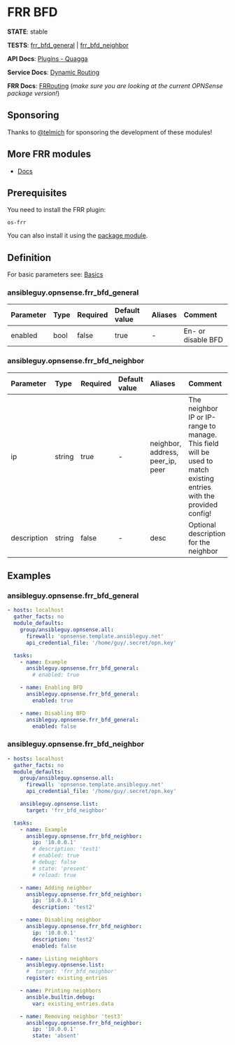 # FRR BFD

**STATE**: stable

**TESTS**: [frr_bfd_general](https://github.com/ansibleguy/collection_opnsense/blob/latest/tests/frr_bfd_general.yml) | [frr_bfd_neighbor](https://github.com/ansibleguy/collection_opnsense/blob/latest/tests/frr_bfd_neighbor.yml)

**API Docs**: [Plugins - Quagga](https://docs.opnsense.org/development/api/plugins/quagga.html)

**Service Docs**: [Dynamic Routing](https://docs.opnsense.org/manual/dynamic_routing.html)

**FRR Docs**: [FRRouting](https://docs.frrouting.org/) (_make sure you are looking at the current OPNSense package version!_)

## Sponsoring

Thanks to [@telmich](https://github.com/telmich) for sponsoring the development of these modules!

## More FRR modules

* [Docs](https://github.com/ansibleguy/collection_opnsense/blob/latest/docs/use_frr.md)

## Prerequisites

You need to install the FRR plugin:
```
os-frr
```

You can also install it using the [package module](https://github.com/ansibleguy/collection_opnsense/blob/latest/docs/use_package.md).

## Definition

For basic parameters see: [Basics](https://github.com/ansibleguy/collection_opnsense/blob/latest/docs/use_basic.md#definition)

### ansibleguy.opnsense.frr_bfd_general

| Parameter   | Type   | Required | Default value | Aliases | Comment                               |
|:------------|:-------|:---------|:--------------|:--------|:--------------------------------------|
| enabled     | bool   | false     | true          | -       | En- or disable BFD                    |


### ansibleguy.opnsense.frr_bfd_neighbor

| Parameter    | Type            | Required | Default value         | Aliases                          | Comment                                                                                                            |
|:-------------|:----------------|:---------|:----------------------|:---------------------------------|:-------------------------------------------------------------------------------------------------------------------|
| ip           | string          | true     | -                     | neighbor, address, peer_ip, peer | The neighbor IP or IP-range to manage. This field will be used to match existing entries with the provided config! |
| description  | string          | false    | -                     | desc                             | Optional description for the neighbor                                                                              |                                                                                                                                                  |


## Examples

### ansibleguy.opnsense.frr_bfd_general

```yaml
- hosts: localhost
  gather_facts: no
  module_defaults:
    group/ansibleguy.opnsense.all:
      firewall: 'opnsense.template.ansibleguy.net'
      api_credential_file: '/home/guy/.secret/opn.key'

  tasks:
    - name: Example
      ansibleguy.opnsense.frr_bfd_general:
        # enabled: true

    - name: Enabling BFD
      ansibleguy.opnsense.frr_bfd_general:
        enabled: true

    - name: Disabling BFD
      ansibleguy.opnsense.frr_bfd_general:
        enabled: false
```

### ansibleguy.opnsense.frr_bfd_neighbor

```yaml
- hosts: localhost
  gather_facts: no
  module_defaults:
    group/ansibleguy.opnsense.all:
      firewall: 'opnsense.template.ansibleguy.net'
      api_credential_file: '/home/guy/.secret/opn.key'

    ansibleguy.opnsense.list:
      target: 'frr_bfd_neighbor'

  tasks:
    - name: Example
      ansibleguy.opnsense.frr_bfd_neighbor:
        ip: '10.0.0.1'
        # description: 'test1'
        # enabled: true
        # debug: false
        # state: 'present'
        # reload: true

    - name: Adding neighbor
      ansibleguy.opnsense.frr_bfd_neighbor:
        ip: '10.0.0.1'
        description: 'test2'

    - name: Disabling neighbor
      ansibleguy.opnsense.frr_bfd_neighbor:
        ip: '10.0.0.1'
        description: 'test2'
        enabled: false

    - name: Listing neighbors
      ansibleguy.opnsense.list:
      #  target: 'frr_bfd_neighbor'
      register: existing_entries

    - name: Printing neighbors
      ansible.builtin.debug:
        var: existing_entries.data

    - name: Removing neighbor 'test3'
      ansibleguy.opnsense.frr_bfd_neighbor:
        ip: '10.0.0.1'
        state: 'absent'
```
